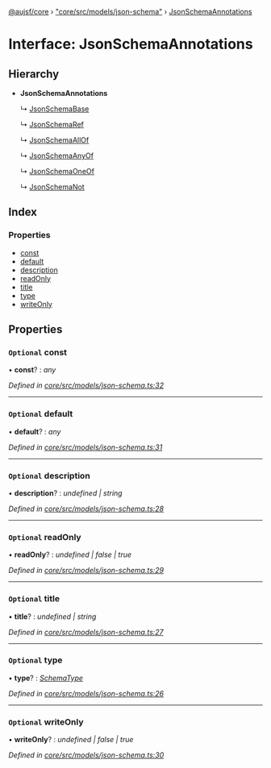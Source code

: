 [@aujsf/core](../README.md) › ["core/src/models/json-schema"](../modules/_core_src_models_json_schema_.md) › [JsonSchemaAnnotations](_core_src_models_json_schema_.jsonschemaannotations.md)

# Interface: JsonSchemaAnnotations

## Hierarchy

* **JsonSchemaAnnotations**

  ↳ [JsonSchemaBase](_core_src_models_json_schema_.jsonschemabase.md)

  ↳ [JsonSchemaRef](_core_src_models_json_schema_.jsonschemaref.md)

  ↳ [JsonSchemaAllOf](_core_src_models_json_schema_.jsonschemaallof.md)

  ↳ [JsonSchemaAnyOf](_core_src_models_json_schema_.jsonschemaanyof.md)

  ↳ [JsonSchemaOneOf](_core_src_models_json_schema_.jsonschemaoneof.md)

  ↳ [JsonSchemaNot](_core_src_models_json_schema_.jsonschemanot.md)

## Index

### Properties

* [const](_core_src_models_json_schema_.jsonschemaannotations.md#optional-const)
* [default](_core_src_models_json_schema_.jsonschemaannotations.md#optional-default)
* [description](_core_src_models_json_schema_.jsonschemaannotations.md#optional-description)
* [readOnly](_core_src_models_json_schema_.jsonschemaannotations.md#optional-readonly)
* [title](_core_src_models_json_schema_.jsonschemaannotations.md#optional-title)
* [type](_core_src_models_json_schema_.jsonschemaannotations.md#optional-type)
* [writeOnly](_core_src_models_json_schema_.jsonschemaannotations.md#optional-writeonly)

## Properties

### `Optional` const

• **const**? : *any*

*Defined in [core/src/models/json-schema.ts:32](https://github.com/jbockle/au-jsonschema-form/blob/05b11cf/packages/core/src/models/json-schema.ts#L32)*

___

### `Optional` default

• **default**? : *any*

*Defined in [core/src/models/json-schema.ts:31](https://github.com/jbockle/au-jsonschema-form/blob/05b11cf/packages/core/src/models/json-schema.ts#L31)*

___

### `Optional` description

• **description**? : *undefined | string*

*Defined in [core/src/models/json-schema.ts:28](https://github.com/jbockle/au-jsonschema-form/blob/05b11cf/packages/core/src/models/json-schema.ts#L28)*

___

### `Optional` readOnly

• **readOnly**? : *undefined | false | true*

*Defined in [core/src/models/json-schema.ts:29](https://github.com/jbockle/au-jsonschema-form/blob/05b11cf/packages/core/src/models/json-schema.ts#L29)*

___

### `Optional` title

• **title**? : *undefined | string*

*Defined in [core/src/models/json-schema.ts:27](https://github.com/jbockle/au-jsonschema-form/blob/05b11cf/packages/core/src/models/json-schema.ts#L27)*

___

### `Optional` type

• **type**? : *[SchemaType](../modules/_core_src_models_json_schema_.md#schematype)*

*Defined in [core/src/models/json-schema.ts:26](https://github.com/jbockle/au-jsonschema-form/blob/05b11cf/packages/core/src/models/json-schema.ts#L26)*

___

### `Optional` writeOnly

• **writeOnly**? : *undefined | false | true*

*Defined in [core/src/models/json-schema.ts:30](https://github.com/jbockle/au-jsonschema-form/blob/05b11cf/packages/core/src/models/json-schema.ts#L30)*
